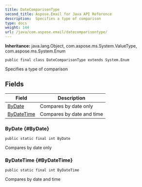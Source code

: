 ```yaml
---
title: DateComparisonType
second_title: Aspose.Email for Java API Reference
description:  Specifies a type of comparison
type: docs
weight: 144
url: /java/com.aspose.email/datecomparisontype/
---
```

**Inheritance:**
java.lang.Object, com.aspose.ms.System.ValueType, com.aspose.ms.System.Enum
```
public final class DateComparisonType extends System.Enum
```

Specifies a type of comparison
## Fields

| Field | Description |
| --- | --- |
| [ByDate](#ByDate) | Compares by date only |
| [ByDateTime](#ByDateTime) | Compares by date and time |
### ByDate {#ByDate}
```
public static final int ByDate
```


Compares by date only

### ByDateTime {#ByDateTime}
```
public static final int ByDateTime
```


Compares by date and time

